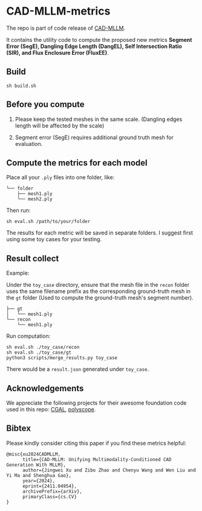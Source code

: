 # CAD-MLLM-metrics

The repo is part of code release of [CAD-MLLM](https://github.com/CAD-MLLM/CAD-MLLM).

It contains the utility code to compute the proposed new metrics **Segment Error (SegE), Dangling Edge Length (DangEL), Self Intersection Ratio (SIR), and Flux Enclosure Error (FluxEE)**.

## Build

```
sh build.sh
```

## Before you compute

1. Please keep the tested meshes in the same scale. (Dangling edges length will be affected by the scale)

2. Segment error (SegE) requires additional ground truth mesh for evaluation.

## Compute the metrics for each model

Place all your `.ply` files into one folder, like:

```
└── folder
    ├── mesh1.ply
    └── mesh2.ply
```

Then run:

```
sh eval.sh /path/to/your/folder
```

The results for each metric will be saved in separate folders. I suggest first using some toy cases for your testing.

## Result collect

Example:

Under the `toy_case` directory, ensure that the mesh file in the `recon` folder uses the same filename prefix as the corresponding ground-truth mesh in the `gt` folder (Used to compute the ground-truth mesh's segment number).

```
├── gt
│   └── mesh1.ply
└── recon
    └── mesh1.ply
```

Run computation:

```
sh eval.sh ./toy_case/recon
sh eval.sh ./toy_case/gt
python3 scripts/merge_results.py toy_case
```

There would be a `result.json` generated under `toy_case`.

## Acknowledgements

We appreciate the following projects for their awesome foundation code used in this repo: [CGAL](https://github.com/CGAL/cgal), [polyscope](https://github.com/nmwsharp/polyscope).

## Bibtex

Please kindly consider citing this paper if you find these metrics helpful:

```
@misc{xu2024CADMLLM,
      title={CAD-MLLM: Unifying Multimodality-Conditioned CAD Generation With MLLM}, 
      author={Jingwei Xu and Zibo Zhao and Chenyu Wang and Wen Liu and Yi Ma and Shenghua Gao},
      year={2024},
      eprint={2411.04954},
      archivePrefix={arXiv},
      primaryClass={cs.CV}
}
```
